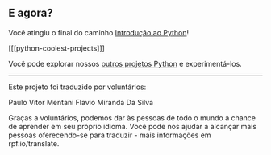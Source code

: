 ## E agora?

Você atingiu o final do caminho [Introdução ao Python](https://projects.raspberrypi.org/pt-BR/pathways/python-intro)!

[[[python-coolest-projects]]]

Você pode explorar nossos [outros projetos Python](https://projects.raspberrypi.org/pt-BR/projects?software%5B%5D=python) e experimentá-los.

***

Este projeto foi traduzido por voluntários:

Paulo Vitor Mentani
Flavio Miranda Da Silva

Graças a voluntários, podemos dar às pessoas de todo o mundo a chance de aprender em seu próprio idioma. Você pode nos ajudar a alcançar mais pessoas oferecendo-se para traduzir - mais informações em rpf.io/translate.

